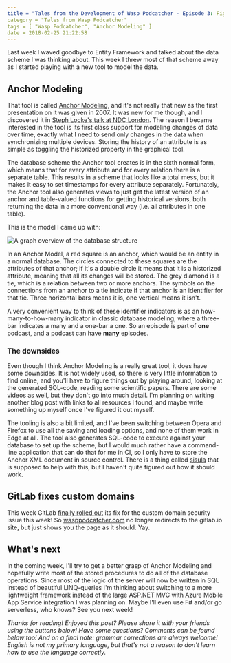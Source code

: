 ```yaml
---
title = "Tales from the Development of Wasp Podcatcher - Episode 3: Figuring out Anchor Modeling"
category = "Tales from Wasp Podcatcher"
tags = [ "Wasp Podcatcher", "Anchor Modeling" ]
date = 2018-02-25 21:22:58
---
```



Last week I waved goodbye to Entity Framework and talked about the data scheme I was thinking about. This week I threw most of that scheme away as I started playing with a new tool to model the data.

## Anchor Modeling
That tool is called [Anchor Modeling](http://www.anchormodeling.com/), and it's not really that new as the first presentation on it was given in 2007. It was new for me though, and I discovered it in [Steph Locke's talk at NDC London](https://www.youtube.com/watch?v=2176f9K-cC4). The reason I became interested in the tool is its first class support for modeling changes of data over time, exactly what I need to send only changes in the data when synchronizing multiple devices. Storing the history of an attribute is as simple as toggling the historized property in the graphical tool. 

<!-- more -->

The database scheme the Anchor tool creates is in the sixth normal form, which means that for every attribute and for every relation there is a separate table. This results in a scheme that looks like a total mess, but it makes it easy to set timestamps for every attribute separately. Fortunately, the Anchor tool also generates views to just get the latest version of an anchor and table-valued functions for getting historical versions, both returning the data in a more conventional way (i.e. all attributes in one table).

This is the model I came up with:

![A graph overview of the database structure](2018/02/25/wasp-podcatcher-03/wasp-database.svg "The Wasp database structure")

In an Anchor Model, a red square is an anchor, which would be an entity in a normal database. The circles connected to these squares are the attributes of that anchor; if it's a double circle it means that it is a historized attribute, meaning that all its changes will be stored. The grey diamond is a tie, which is a relation between two or more anchors. The symbols on the connections from an anchor to a tie indicate if that anchor is an identifier for that tie. Three horizontal bars means it is, one vertical means it isn't.

A very convenient way to think of these identifier indicators is as an how-many-to-how-many indicator in classic database modeling, where a three-bar indicates a many and a one-bar a one. So an episode is part of **one** podcast, and a podcast can have **many** episodes.

### The downsides
Even though I think Anchor Modeling is a really great tool, it does have some downsides. It is not widely used, so there is very little information to find online, and you'll have to figure things out by playing around, looking at the generated SQL-code, reading some scientific papers. There are some videos as well, but they don't go into much detail. I'm planning on writing another blog post with links to all resources I found, and maybe write something up myself once I've figured it out myself.

The tooling is also a bit limited, and I've been switching between Opera and Firefox to use all the saving and loading options, and none of them work in Edge at all. The tool also generates SQL-code to execute against your database to set up the scheme, but I would much rather have a command-line application that can do that for me in CI, so I only have to store the Anchor XML document in source control. There is a thing called [sisula](https://github.com/Roenbaeck/sisula) that is supposed to help with this, but I haven't quite figured out how it should work.

## GitLab fixes custom domains
This week GitLab [finally rolled out](https://about.gitlab.com/2018/02/21/pages-security-fix-rollout/) its fix for the custom domain security issue this week! So [wasppodcatcher.com](https://wasppodcatcher.com/) no longer redirects to the gitlab.io site, but just shows you the page as it should. Yay.

## What's next
In the coming week, I'll try to get a better grasp of Anchor Modeling and hopefully write most of the stored procedures to do all of the database operations. Since most of the logic of the server will now be written in SQL instead of beautiful LINQ-queries I'm thinking about switching to a more lightweight framework instead of the large ASP.NET MVC with Azure Mobile App Service integration I was planning on. Maybe I'll even use F# and/or go serverless, who knows? See you next week!

*Thanks for reading! Enjoyed this post? Please share it with your friends using the buttons below! Have some questions? Comments can be found below too! And on a final note: grammar corrections are always welcome! English is not my primary language, but that's not a reason to don't learn how to use the language correctly.*